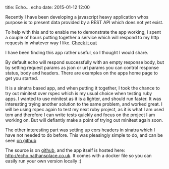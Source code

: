title: Echo... echo
date: 2015-01-12 12:00

Recently I have been developing a javascript heavy application whos
purpose is to present data provided by a REST API which does not yet exist.

To help with this and to enable me to demonstrate the app working, I spent a
couple of hours putting together a service which will respond to my http
requests in whatever way I like. [Check it out](http://echo.nathansplace.co.uk)

I have been finding this app rather useful, so I thought I would share.

By default echo will respond successfully with an empty response body, but by
setting request params as json or url params you can control response status,
body and headers. There are examples on the apps home page to get you started.

It is a sinatra based app, and when putting it together, I took the chance to
try out minitest over rspec which is my usual choice when testing ruby apps.
I wanted to use minitest as it is a lighter, and should run faster. It was
interesting trying another solution to the same problem, and worked great.
I will be using rspec again to test my next ruby project, as it is what I am
used tom and therefore I can write tests quickly and focus on the project I am
working on. But will defiantly make a point of trying out minitest again soon.

The other interesting part was setting up cors headers in sinatra which I have
not needed to do before. This was pleasingly simple to do, and can be seen [on github](https://github.com/nathamanath/echo/blob/master/app.rb)

The source is on [github](https://nathamanath.github.com/echo), and the app
itself is hosted here: http://echo.nathansplace.co.uk. It comes with a docker
file so you can easily run your own version locally :)

